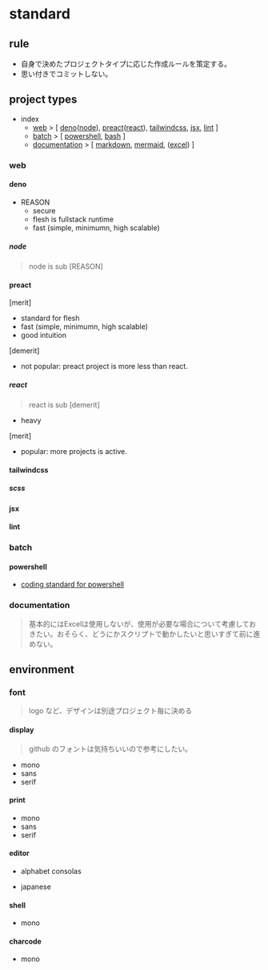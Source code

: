 # standard

## rule
  - 自身で決めたプロジェクトタイプに応じた作成ルールを策定する。
  - 思い付きでコミットしない。

## project types
- index
  - [web](#web) > [ [deno](#deno)([node](#node)), [preact](#preact)([react](#react)), [tailwindcss](#tailwindcss), [jsx](#jsx), [lint](#lint) ]
  - [batch](#batch) > [ [powershell](#powershell), [bash](#bash) ]
  - [documentation](#documentation) > [ [markdown](#markdown), [mermaid](#mermaid), ([excel](#excel)) ]

### web
#### deno
  * REASON
    - secure
    - flesh is fullstack runtime
    - fast (simple, minimumn, high scalable)

##### node
> node is sub
[REASON]

#### preact
[merit]
  - standard for flesh
  - fast (simple, minimumn, high scalable)
  - good intuition

[demerit]
  - not popular: preact project is more less than react.

##### react
> react is sub
[demerit]
  - heavy

[merit]
  - popular: more projects is active.

#### tailwindcss
##### scss
#### jsx
#### lint
### batch
#### powershell
  - [coding standard for powershell](pwsh/std)
### documentation
> 基本的にはExcelは使用しないが、使用が必要な場合について考慮しておきたい。おそらく、どうにかスクリプトで動かしたいと思いすぎて前に進めない。


## environment
### font
> logo など、デザインは別途プロジェクト毎に決める

#### display
> github のフォントは気持ちいいので参考にしたい。
  - mono
  - sans
  - serif  

#### print
  - mono
  - sans
  - serif  

#### editor
  - alphabet
    consolas
    
  - japanese
    

#### shell
  - mono
  
#### charcode
  - mono
